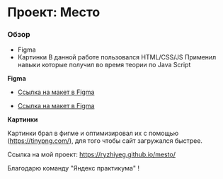 # Проект: Место

### Обзор

* Figma
* Картинки
В данной работе пользовался HTML/CSS/JS
Применил навыки которые получил во время теории по Java Script

**Figma**

* [Ссылка на макет в Figma](https://www.figma.com/file/2cn9N9jSkmxD84oJik7xL7/JavaScript.-Sprint-4?node-id=0%3A1)

* [Ссылка на макет в Figma](https://www.figma.com/file/bjyvbKKJN2naO0ucURl2Z0/)


**Картинки**

Картинки брал в фигме и оптимизировал их с помощью (https://tinypng.com/), для того чтобы  сайт загружался быстрее.

Ссылка на мой проект:
 https://ryzhiyeg.github.io/mesto/

Благодарю команду "Яндекс практикума" !
